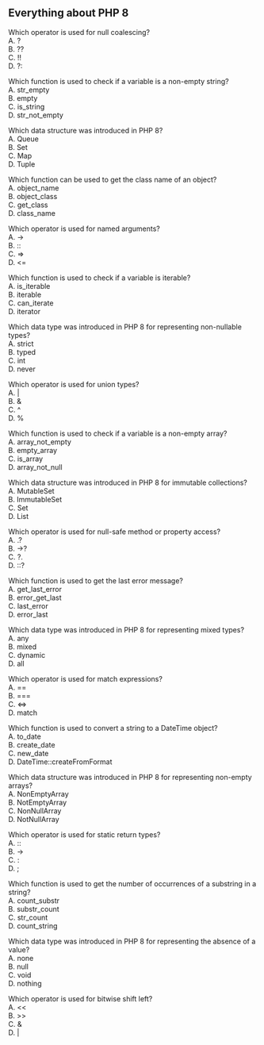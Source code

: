 ## Everything about PHP 8
Which operator is used for null coalescing? \
A. ? \
B. ?? \
C. !! \
D. ?: 

Which function is used to check if a variable is a non-empty string? \
A. str_empty \
B. empty \
C. is_string \
D. str_not_empty 

Which data structure was introduced in PHP 8? \
A. Queue \
B. Set \
C. Map \
D. Tuple 

Which function can be used to get the class name of an object? \
A. object_name \
B. object_class \
C. get_class \
D. class_name 

Which operator is used for named arguments? \
A. -> \
B. :: \
C. => \
D. <= 

Which function is used to check if a variable is iterable? \
A. is_iterable \
B. iterable \
C. can_iterate \
D. iterator 

Which data type was introduced in PHP 8 for representing non-nullable types? \
A. strict \
B. typed \
C. int \
D. never 

Which operator is used for union types? \
A. | \
B. & \
C. ^ \
D. % 

Which function is used to check if a variable is a non-empty array? \
A. array_not_empty \
B. empty_array \
C. is_array \
D. array_not_null 

Which data structure was introduced in PHP 8 for immutable collections? \
A. MutableSet \
B. ImmutableSet \
C. Set \
D. List 

Which operator is used for null-safe method or property access? \
A. .? \
B. ->? \
C. ?. \
D. ::? 

Which function is used to get the last error message? \
A. get_last_error \
B. error_get_last \
C. last_error \
D. error_last 

Which data type was introduced in PHP 8 for representing mixed types? \
A. any \
B. mixed \
C. dynamic \
D. all 

Which operator is used for match expressions? \
A. == \
B. === \
C. <=> \
D. match 

Which function is used to convert a string to a DateTime object? \
A. to_date \
B. create_date \
C. new_date \
D. DateTime::createFromFormat 

Which data structure was introduced in PHP 8 for representing non-empty arrays? \
A. NonEmptyArray \
B. NotEmptyArray \
C. NonNullArray \
D. NotNullArray

Which operator is used for static return types? \
A. :: \
B. -> \
C. : \
D. ; 

Which function is used to get the number of occurrences of a substring in a string? \
A. count_substr \
B. substr_count \
C. str_count \
D. count_string 

Which data type was introduced in PHP 8 for representing the absence of a value? \
A. none \
B. null \
C. void \
D. nothing 

Which operator is used for bitwise shift left? \
A. << \
B. >> \
C. & \
D. | 
